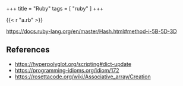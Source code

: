 +++
title = "Ruby"
tags = [ "ruby" ]
+++

{{< r "a.rb" >}}

<https://docs.ruby-lang.org/en/master/Hash.html#method-i-5B-5D-3D>

## References

- <https://hyperpolyglot.org/scripting#dict-update>
- <https://programming-idioms.org/idiom/172>
- <https://rosettacode.org/wiki/Associative_array/Creation>
